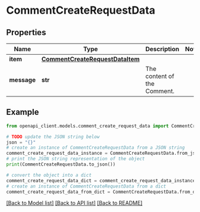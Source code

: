 # CommentCreateRequestData


## Properties

Name | Type | Description | Notes
------------ | ------------- | ------------- | -------------
**item** | [**CommentCreateRequestDataItem**](CommentCreateRequestDataItem.md) |  | 
**message** | **str** | The content of the Comment. | 

## Example

```python
from openapi_client.models.comment_create_request_data import CommentCreateRequestData

# TODO update the JSON string below
json = "{}"
# create an instance of CommentCreateRequestData from a JSON string
comment_create_request_data_instance = CommentCreateRequestData.from_json(json)
# print the JSON string representation of the object
print(CommentCreateRequestData.to_json())

# convert the object into a dict
comment_create_request_data_dict = comment_create_request_data_instance.to_dict()
# create an instance of CommentCreateRequestData from a dict
comment_create_request_data_from_dict = CommentCreateRequestData.from_dict(comment_create_request_data_dict)
```
[[Back to Model list]](../README.md#documentation-for-models) [[Back to API list]](../README.md#documentation-for-api-endpoints) [[Back to README]](../README.md)


